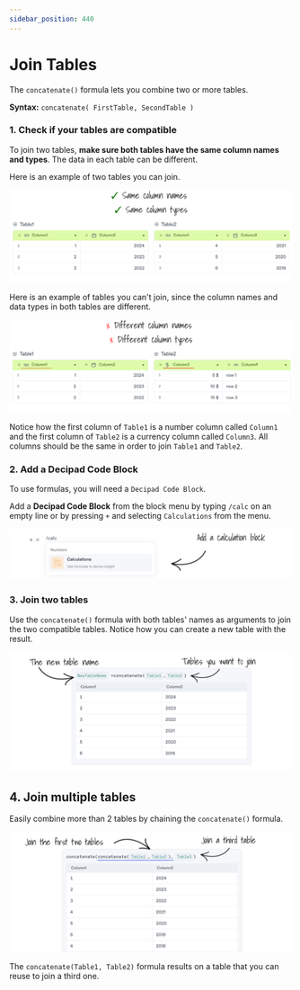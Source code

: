 ```yaml
---
sidebar_position: 440
---
```


# Join Tables

The `concatenate()` formula lets you combine two or more tables.

**Syntax:** `concatenate( FirstTable, SecondTable )`

### 1. Check if your tables are compatible

To join two tables, **make sure both tables have the same column names and types**. The data in each table can be different.

Here is an example of two tables you can join.

![Join Tables Correct](./img/JoinTablesCorrect.png)


Here is an example of tables you can't join, since the column names and data types in both tables are different.

![Join Tables Wrong](./img/JoinTablesWrong.png)

Notice how the first column of `Table1` is a number column called `Column1` and the first column of `Table2` is a currency column called `Column3`. All columns should be the same in order to join `Table1` and `Table2`.


### 2. Add a Decipad Code Block

To use formulas, you will need a `Decipad Code Block`. 

Add a **Decipad Code Block** from the block menu by typing `/calc` on an empty line or by pressing `+` and selecting `Calculations` from the menu.

![Add Calculation Block](./img/AddCalculationBlock.png)

### 3. Join two tables

Use the `concatenate()` formula with both tables' names as arguments to join the two compatible tables. Notice how you can create a new table with the result.

![Join Tables Correct](./img/JoinTablesConcatenate.png)

## 4. Join multiple tables

Easily combine more than 2 tables by chaining the `concatenate()` formula.

![Join Tables Correct](./img/JoinTablesConcatenateTree.png)

The `concatenate(Table1, Table2)` formula results on a table that you can reuse to join a third one.
